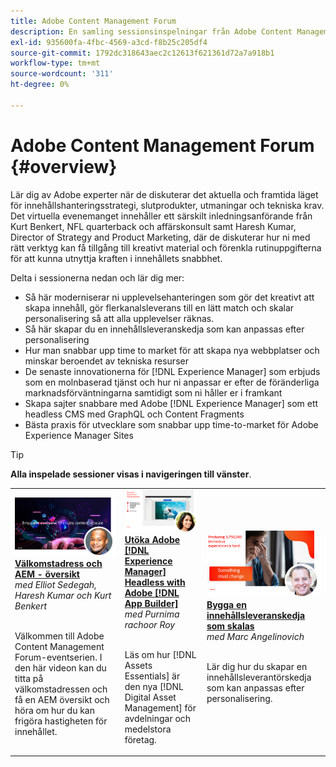 ```yaml
---
title: Adobe Content Management Forum
description: En samling sessionsinspelningar från Adobe Content Management Forum
exl-id: 935600fa-4fbc-4569-a3cd-f8b25c205df4
source-git-commit: 1792dc318643aec2c12613f621361d72a7a918b1
workflow-type: tm+mt
source-wordcount: '311'
ht-degree: 0%

---
```


# Adobe Content Management Forum {#overview}

Lär dig av Adobe experter när de diskuterar det aktuella och framtida läget för innehållshanteringsstrategi, slutprodukter, utmaningar och tekniska krav. Det virtuella evenemanget innehåller ett särskilt inledningsanförande från Kurt Benkert, NFL quarterback och affärskonsult samt Haresh Kumar, Director of Strategy and Product Marketing, där de diskuterar hur ni med rätt verktyg kan få tillgång till kreativt material och förenkla rutinuppgifterna för att kunna utnyttja kraften i innehållets snabbhet.

Delta i sessionerna nedan och lär dig mer:

* Så här moderniserar ni upplevelsehanteringen som gör det kreativt att skapa innehåll, gör flerkanalsleverans till en lätt match och skalar personalisering så att alla upplevelser räknas.
* Så här skapar du en innehållsleveranskedja som kan anpassas efter personalisering
* Hur man snabbar upp time to market för att skapa nya webbplatser och minskar beroendet av tekniska resurser
* De senaste innovationerna för [!DNL Experience Manager] som erbjuds som en molnbaserad tjänst och hur ni anpassar er efter de föränderliga marknadsförväntningarna samtidigt som ni håller er i framkant
* Skapa sajter snabbare med Adobe [!DNL Experience Manager] som ett headless CMS med GraphQL och Content Fragments
* Bästa praxis för utvecklare som snabbar upp time-to-market för Adobe Experience Manager Sites

>[!TIP]
>
>**Alla inspelade sessioner visas i navigeringen till vänster**.

<table>
  <tr>
   <td>
      <a href="2022/welcome.md">
      <img alt="Välkomstadress och AEM - översikt" src="assets/welcome.png" >
      </a>
      <div>
         <a href="2022/welcome.md"><strong>Välkomstadress och AEM - översikt</strong></a>         
         <br/><em>med Elliot Sedegah, Haresh Kumar och Kurt Benkert</em>
      </div>
      <p>
        <br/>
         Välkommen till Adobe Content Management Forum-eventserien. I den här videon kan du titta på välkomstadressen och få en AEM översikt och höra om hur du kan frigöra hastigheten för innehållet.
      </p>
   </td>
   <td>
      <a href="2022/assets-for-all.md">
      <img alt="Resurser för alla" src="assets/assets-for-all.png" >
      </a>
      <div>
         <a href="2022/assets-for-all.md"><strong>Utöka Adobe [!DNL Experience Manager] Headless with Adobe [!DNL App Builder]</strong></a>         
         <br/><em>med Purnima rachoor Roy</em>
      </div>
      <p>
        <br/>
          Läs om hur [!DNL Assets Essentials] är den nya [!DNL Digital Asset Management] för avdelningar och medelstora företag.
      </p>
   </td>
   <td>
      <a href="2022/supply-chain.md">
      <img alt="Bygga en innehållsleveranskedja som skalas" src="assets/supply-chain.png" />
      </a>
      <div>
         <a href="2022/supply-chain.md"><strong>Bygga en innehållsleveranskedja som skalas</strong></a>         
         <br/><em>med Marc Angelinovich</em>
      </div>
      <p>
        <br/>
         Lär dig hur du skapar en innehållsleverantörskedja som kan anpassas efter personalisering.
      </p>
   </td>
  </tr>
</table>
